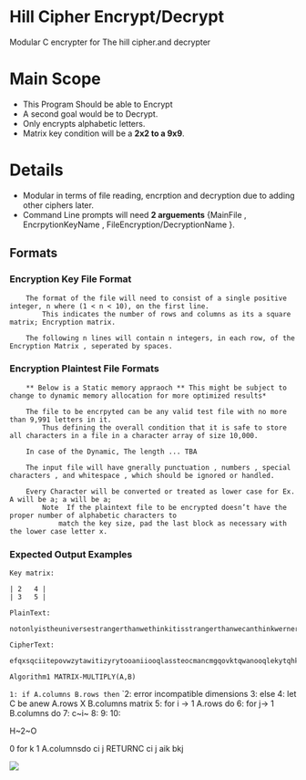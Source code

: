# Hill Cipher Encrypt/Decrypt
 Modular C encrypter for The hill cipher.and decrypter



# Main Scope 
- This Program Should be able to Encrypt 
- A second goal would be to Decrypt.
- Only encrypts alphabetic letters.
- Matrix key condition will be a **2x2 to a 9x9**.



# Details
- Modular in terms of file reading, encrption and decryption due to adding other ciphers later.
- Command Line prompts will need **2 arguements** {MainFile , EncrpytionKeyName  , FileEncryption/DecryptionName }.





## Formats
###  Encryption Key File Format
        The format of the file will need to consist of a single positive integer, n where (1 < n < 10), on the first line.
            This indicates the number of rows and columns as its a square matrix; Encryption matrix.

        The following n lines will contain n integers, in each row, of the Encryption Matrix , seperated by spaces.

### Encryption Plaintest File Formats
        ** Below is a Static memory appraoch ** This might be subject to change to dynamic memory allocation for more optimized results* 

        The file to be encrpyted can be any valid test file with no more than 9,991 letters in it.
            Thus defining the overall condition that it is safe to store all characters in a file in a character array of size 10,000.

        In case of the Dynamic, The length ... TBA

        The input file will have gnerally punctuation , numbers , special characters , and whitespace , which should be ignored or handled. 

        Every Character will be converted or treated as lower case for Ex. A will be a; a will be a;
            Note  If the plaintext file to be encrypted doesn’t have the proper number of alphabetic characters to
                match the key size, pad the last block as necessary with the lower case letter x.

        

### Expected Output Examples
    Key matrix:

    | 2   4 |
    | 3   5 |

    PlainText:
        notonlyistheuniversestrangerthanwethinkitisstrangerthanwecanthinkwernerheisenbergx
    
    CipherText:
         efqxsqciitepovwzytawitizyrytooaniiooqlassteocmancmgqovktqwanooqlekytqhkioaawesytad




`Algorithm1 MATRIX-MULTIPLY(A,B)`

`1: if A.columns B.rows then`
`2:     error incompatible dimensions
3: else
4:    let C be anew A.rows X B.columns matrix
5:   for i -> 1 A.rows do
6:     for j-> 1 B.columns do
7:         c~i~ 
8:
9:
10:
 
H~2~O

 
0
 for k 1 A.columnsdo
 ci j 
RETURNC
 ci j 
aik bkj

![](/Image.png)